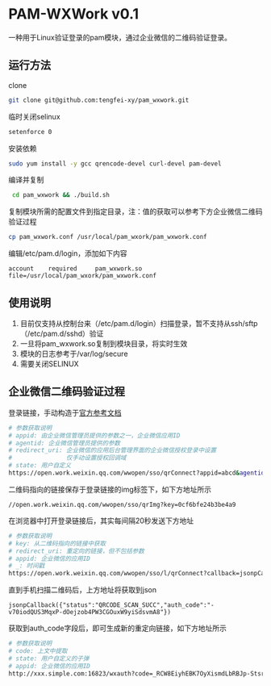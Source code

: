 # PAM-WXWork v0.1

一种用于Linux验证登录的pam模块，通过企业微信的二维码验证登录。



## 运行方法

clone

```bash
git clone git@github.com:tengfei-xy/pam_wxwork.git
```

临时关闭selinux

```bash
setenforce 0
```

安装依赖

```bash
sudo yum install -y gcc qrencode-devel curl-devel pam-devel
```

编译并复制

```bash
 cd pam_wxwork && ./build.sh
```

复制模块所需的配置文件到指定目录，注：值的获取可以参考下方企业微信二维码验证过程

```bash
cp pam_wxwork.conf /usr/local/pam_wxork/pam_wxwork.conf
```

编辑/etc/pam.d/login，添加如下内容

```
account    required     pam_wxwork.so file=/usr/local/pam_wxork/pam_wxwork.conf
```



## 使用说明

1. 目前仅支持从控制台来（/etc/pam.d/login）扫描登录，暂不支持从ssh/sftp（/etc/pam.d/sshd）验证
2. 一旦将pam_wxwork.so复制到模块目录，将实时生效
3. 模块的日志参考于/var/log/secure
4. 需要关闭SELINUX



## 企业微信二维码验证过程

登录链接，手动构造于[官方参考文档](https://developer.work.weixin.qq.com/document/path/91019)

```bash
# 参数获取说明
# appid: 由企业微信管理员提供的参数之一，企业微信应用ID
# agentid: 企业微信管理员提供的参数
# redirect_uri: 企业微信的应用后台管理界面的企业微信授权登录中设置
#               仅手动设置授权回调域
# state: 用户自定义
https://open.work.weixin.qq.com/wwopen/sso/qrConnect?appid=abcd&agentid=666&redirect_uri=http://xxx.simple.com:1234/wxauth&state=666
```



二维码指向的链接保存于登录链接的img标签下，如下方地址所示
```
//open.work.weixin.qq.com/wwopen/sso/qrImg?key=0cf6bfe24b3be4a9
```



在浏览器中打开登录链接后，其实每间隔20秒发送下方地址
```bash
# 参数获取说明
# key: 从二维码指向的链接中获取
# redirect_uri: 重定向的链接，但不包括参数
# appid: 企业微信的应用ID
# _: 时间戳
https://open.work.weixin.qq.com/wwopen/sso/l/qrConnect?callback=jsonpCallback&key=76966ecba2d8f88d&redirect_uri=http%3A%2F%2Fxxx.simple.com%3A16823%2Fwxauth&appid=abcd&_=1660187708226
```



直到手机扫描二维码后，上方地址将获取到json
```
jsonpCallback({"status":"QRCODE_SCAN_SUCC","auth_code":"-v70iodQUS3MqxP-dOejzob4PW3CGOuxW9yiSdsvmA8"})
```



获取到auth_code字段后，即可生成新的重定向链接，如下方地址所示
```bash
# 参数获取说明
# code: 上文中提取
# state: 用户自定义的子弹
# appid: 企业微信的应用ID
http://xxx.simple.com:16823/wxauth?code=_RCW8EiyhEBK7OyXismdLbRBJp-Stsrmzn6HCHFLOV8&state=666&appid=abcd
```

